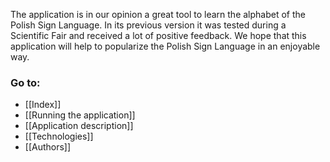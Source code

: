 The application is in our opinion a great tool to learn the alphabet of the Polish Sign Language. In its previous version it was tested during a Scientific Fair and received a lot of positive feedback. We hope that this application will help to popularize the Polish Sign Language in an enjoyable way.

### Go to:
- [[Index]]
- [[Running the application]]
- [[Application description]]
- [[Technologies]]
- [[Authors]]